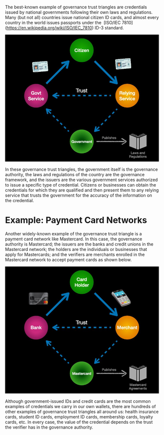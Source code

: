 The best-known example of governance trust triangles are credentials issued by
national governments following their own laws and regulations. Many (but not all)
countries issue national citizen ID cards, and almost every country in the world issues
passports under the ​ [ISO/IEC 7810]​(https://en.wikipedia.org/wiki/ISO/IEC_7810) ID-3 standard.

![example_gov_credentials](../images/example_gov_credentials.png)

In these governance trust triangles, the government itself is the governance authority,
the laws and regulations of the country are the governance framework, and the issuers
are the various government services authorized to issue a specific type of credential.
Citizens or businesses can obtain the credentials for which they are qualified and then
present them to any relying service that trusts the government for the accuracy of the
information on the credential.

# Example: Payment Card Networks

Another widely-known example of the governance trust triangle is a payment card
network like Mastercard. In this case, the governance authority is Mastercard; the
issuers are the banks and credit unions in the Mastercard network; the holders are the
individuals or businesses that apply for Mastercards; and the verifiers are merchants
enrolled in the Mastercard network to accept payment cards as shown below.

![example_payment_card](../images/example_payment_card.png)

Although government-issued IDs and credit cards are the most common examples of
credentials we carry in our own wallets, there are hundreds of other examples of
governance trust triangles all around us: health insurance cards, student ID cards,
employment ID cards, membership cards, loyalty cards, etc. In every case, the value of
the credential depends on the trust the verifier has in the governance authority.